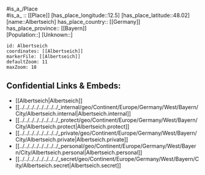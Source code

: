 ﻿---
location: [48.02,12.5] 
mapzoom: [7,12] 
mapmarker: city 
type: City
tags:
- geo/City


SpocWebEntityId: 28715
isDeleted: false
confidential: public

---
#is_a_/Place  
#is_a_ :: [[Place]] 
[has_place_longitude::12.5] 
[has_place_latitude::48.02] 
[name::Albertseich] 
has_place_country:: [[Germany]]  
has_place_province:: [[Bayern]]  
[Population::] 
[Unknown::] 


```leaflet
id: Albertseich
coordinates: [[Albertseich]] 
markerFile: [[Albertseich]] 
defaultZoom: 11 
maxZoom: 18
```


## Confidential Links & Embeds: 
- [[Albertseich|Albertseich]]  
- [[../../../../../../../../_internal/geo/Continent/Europe/Germany/West/Bayern/City/Albertseich.internal|Albertseich.internal]] 
- [[../../../../../../../../_protect/geo/Continent/Europe/Germany/West/Bayern/City/Albertseich.protect|Albertseich.protect]] 
- [[../../../../../../../../_private/geo/Continent/Europe/Germany/West/Bayern/City/Albertseich.private|Albertseich.private]] 
- [[../../../../../../../../_personal/geo/Continent/Europe/Germany/West/Bayern/City/Albertseich.personal|Albertseich.personal]] 
- [[../../../../../../../../_secret/geo/Continent/Europe/Germany/West/Bayern/City/Albertseich.secret|Albertseich.secret]] 

